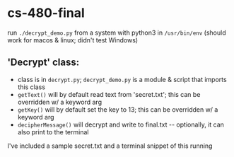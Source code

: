 # cs-480-final

run `./decrypt_demo.py` from a system with python3 in `/usr/bin/env`
(should work for macos & linux; didn't test Windows)

## 'Decrypt' class:
* class is in `decrypt.py`; `decrypt_demo.py` is a module & script that imports this class
* `getText()` will by default read text from 'secret.txt'; this can be overridden w/ a keyword arg
* `getKey()` will by default set the key to 13; this can be overridden w/ a keyword arg
* `decipherMessage()` will decrypt and write to final.txt -- optionally, it can also print to the terminal


I've included a sample secret.txt and a terminal snippet of this running
